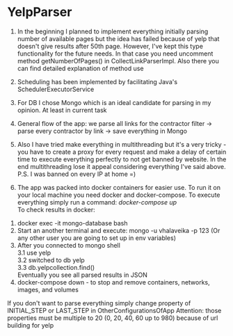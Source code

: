 # YelpParser

1. In the beginning I planned to implement everything initially parsing number of available pages
but the idea has failed because of yelp that doesn't give results after 50th page. 
However, I've kept this type functionality for the future needs. 
In that case you need uncomment method getNumberOfPages() in CollectLinkParserImpl. 
Also there you can find detailed explanation of method use

2. Scheduling has been implemented by facilitating Java's SchedulerExecutorService

3. For DB I chose Mongo which is an ideal candidate for parsing in my opinion. At least in current task

4. General flow of the app:  we parse all links for the contractor filter -> parse every contractor by link -> save everything in Mongo

5. Also I have tried make everything in multithreading but it's a very tricky - 
you have to create a proxy for every request and make a delay of certain time to execute everything perfectly to not get banned by website.
In the end multithreading lose it appeal considering everything I've said above. P.S. I was banned on every IP at home =)

6. The app was packed into docker containers for easier use. To run it on your local machine you need docker and docker-compose.
To execute everything simply run a command: <i>docker-compose up</i>  
To check results in docker:
<ol>
<li> docker exec -it mongo-database bash</li>
<li> Start an another terminal and execute: mongo -u vhalaveika -p 123 (Or any other user you are going to set up in env variables)</li>
<li> After you connected to mongo shell <br>
3.1 use yelp
  <br>
3.2 switched to db yelp
  <br>
3.3 db.yelpcollection.find()
  <br>
</li>
Eventually you see all parsed results in JSON
<li> docker-compose down - to  stop and remove containers, networks, images, and volumes </li>
</ol>     
<p>If you don't want to parse everything simply change property of INITIAL_STEP or LAST_STEP in OtherConfigurationsOfApp
Attention: those properties must be multiple to 20 (0, 20, 40, 60 up to 980) because of url building for yelp </p>
  
                                               
                                               
